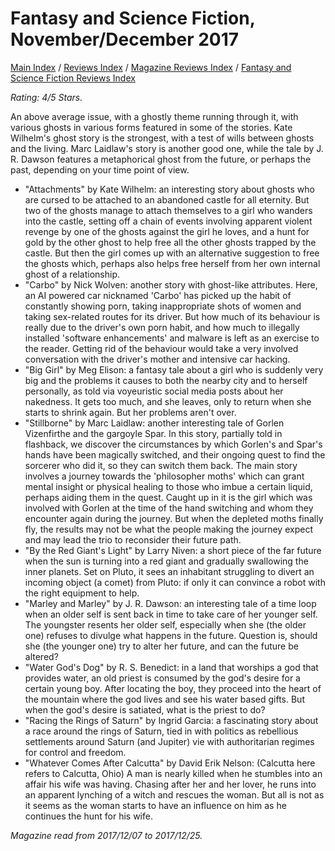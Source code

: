# Fantasy and Science Fiction, November/December 2017

[Main Index](../../../README.md) / [Reviews Index](../../README.md) / [Magazine Reviews Index](../README.md) / [Fantasy and Science Fiction Reviews Index](README.md)

*Rating: 4/5 Stars.*

An above average issue, with a ghostly theme running through it, with various ghosts in various forms featured in some of the stories. Kate Wilhelm's ghost story is the strongest, with a test of wills between ghosts and the living. Marc Laidlaw's story is another good one, while the tale by J. R. Dawson features a metaphorical ghost from the future, or perhaps the past, depending on your time point of view.

- "Attachments" by Kate Wilhelm: an interesting story about ghosts who are cursed to be attached to an abandoned castle for all eternity. But two of the ghosts manage to attach themselves to a girl who wanders into the castle, setting off a chain of events involving apparent violent revenge by one of the ghosts against the girl he loves, and a hunt for gold by the other ghost to help free all the other ghosts trapped by the castle. But then the girl comes up with an alternative suggestion to free the ghosts which, perhaps also helps free herself from her own internal ghost of a relationship.
- "Carbo" by Nick Wolven: another story with ghost-like attributes. Here, an AI powered car nicknamed 'Carbo' has picked up the habit of constantly showing porn, taking inappropriate shots of women and taking sex-related routes for its driver. But how much of its behaviour is really due to the driver's own porn habit, and how much to illegally installed 'software enhancements' and malware is left as an exercise to the reader. Getting rid of the behaviour would take a very involved conversation with the driver's mother and intensive car hacking.
- "Big Girl" by Meg Elison: a fantasy tale about a girl who is suddenly very big and the problems it causes to both the nearby city and to herself personally, as told via voyeuristic social media posts about her nakedness. It gets too much, and she leaves, only to return when she starts to shrink again. But her problems aren't over.
- "Stillborne" by Marc Laidlaw: another interesting tale of Gorlen Vizenfirthe and the gargoyle Spar. In this story, partially told in flashback, we discover the circumstances by which Gorlen's and Spar's hands have been magically switched, and their ongoing quest to find the sorcerer who did it, so they can switch them back. The main story involves a journey towards the 'philosopher moths' which can grant mental insight or physical healing to those who imbue a certain liquid, perhaps aiding them in the quest. Caught up in it is the girl which was involved with Gorlen at the time of the hand switching and whom they encounter again during the journey. But when the depleted moths finally fly, the results may not be what the people making the journey expect and may lead the trio to reconsider their future path.
- "By the Red Giant's Light" by Larry Niven: a short piece of the far future when the sun is turning into a red giant and gradually swallowing the inner planets. Set on Pluto, it sees an inhabitant struggling to divert an incoming object (a comet) from Pluto: if only it can convince a robot with the right equipment to help.
- "Marley and Marley" by J. R. Dawson: an interesting tale of a time loop when an older self is sent back in time to take care of her younger self. The youngster resents her older self, especially when she (the older one) refuses to divulge what happens in the future. Question is, should she (the younger one) try to alter her future, and can the future be altered?
- "Water God's Dog" by R. S. Benedict: in a land that worships a god that provides water, an old priest is consumed by the god's desire for a certain young boy. After locating the boy, they proceed into the heart of the mountain where the god lives and see his water based gifts. But when the god's desire is satiated, what is the priest to do?
- "Racing the Rings of Saturn" by Ingrid Garcia: a fascinating story about a race around the rings of Saturn, tied in with politics as rebellious settlements around Saturn (and Jupiter) vie with authoritarian regimes for control and freedom.
- "Whatever Comes After Calcutta" by David Erik Nelson: (Calcutta here refers to Calcutta, Ohio) A man is nearly killed when he stumbles into an affair his wife was having. Chasing after her and her lover, he runs into an apparent lynching of a witch and rescues the woman. But all is not as it seems as the woman starts to have an influence on him as he continues the hunt for his wife.

*Magazine read from 2017/12/07 to 2017/12/25.*
